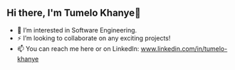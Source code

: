## Hi there, I'm Tumelo Khanye👋

- 👀 I’m interested in Software Engineering.
- ⚡ I’m looking to collaborate on any exciting projects!
- 📫 You can reach me here or on LinkedIn: www.linkedin.com/in/tumelo-khanye

<!--
**TudowTwelvvy/TudowTwelvvy** is a ✨ _special_ ✨ repository because its `README.md` (this file) appears on your GitHub profile.

Here are some ideas to get you started:

- 🔭 I’m currently working on ...
- 🌱 I’m currently learning ...
- 👯 I’m looking to collaborate on ...
- 🤔 I’m looking for help with ...
- 💬 Ask me about ...
- 📫 How to reach me: ...
- 😄 Pronouns: ...
- ⚡ Fun fact: ...
-->
